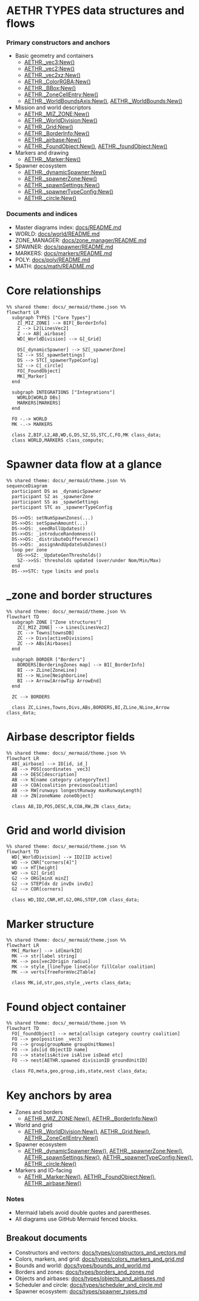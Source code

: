 # AETHR TYPES data structures and flows

### Primary constructors and anchors
- Basic geometry and containers
  - [AETHR._vec3:New()](../../dev/customTypes.lua:114)
  - [AETHR._vec2:New()](../../dev/customTypes.lua:522)
  - [AETHR._vec2xz:New()](../../dev/customTypes.lua:542)
  - [AETHR._ColorRGBA:New()](../../dev/customTypes.lua:27)
  - [AETHR._BBox:New()](../../dev/customTypes.lua:136)
  - [AETHR._ZoneCellEntry:New()](../../dev/customTypes.lua:178)
  - [AETHR._WorldBoundsAxis:New()](../../dev/customTypes.lua:51), [AETHR._WorldBounds:New()](../../dev/customTypes.lua:68)
- Mission and world descriptors
  - [AETHR._MIZ_ZONE:New()](../../dev/customTypes.lua:283)
  - [AETHR._WorldDivision:New()](../../dev/customTypes.lua:159)
  - [AETHR._Grid:New()](../../dev/customTypes.lua:330)
  - [AETHR._BorderInfo:New()](../../dev/customTypes.lua:232)
  - [AETHR._airbase:New()](../../dev/customTypes.lua:432)
  - [AETHR._FoundObject:New()](../../dev/customTypes.lua:198), [AETHR._foundObject:New()](../../dev/customTypes.lua:578)
- Markers and drawing
  - [AETHR._Marker:New()](../../dev/customTypes.lua:375)
- Spawner ecosystem
  - [AETHR._dynamicSpawner:New()](../../dev/customTypes.lua:868)
  - [AETHR._spawnerZone:New()](../../dev/customTypes.lua:1177)
  - [AETHR._spawnSettings:New()](../../dev/customTypes.lua:1401)
  - [AETHR._spawnerTypeConfig:New()](../../dev/customTypes.lua:1444)
  - [AETHR._circle:New()](../../dev/customTypes.lua:1471)

### Documents and indices
- Master diagrams index: [docs/README.md](../README.md)
- WORLD: [docs/world/README.md](../world/README.md)
- ZONE_MANAGER: [docs/zone_manager/README.md](../zone_manager/README.md)
- SPAWNER: [docs/spawner/README.md](../spawner/README.md)
- MARKERS: [docs/markers/README.md](../markers/README.md)
- POLY: [docs/poly/README.md](../poly/README.md)
- MATH: [docs/math/README.md](../math/README.md)

# Core relationships

```mermaid
%% shared theme: docs/_mermaid/theme.json %%
flowchart LR
  subgraph TYPES ["Core Types"]
    Z[_MIZ_ZONE] --> BIF[_BorderInfo]
    Z --> L2[LinesVec2]
    Z --> AB[_airbase]
    WD[_WorldDivision] --> G[_Grid]

    DS[_dynamicSpawner] --> SZ[_spawnerZone]
    SZ --> SS[_spawnSettings]
    DS --> STC[_spawnerTypeConfig]
    SZ --> C[_circle]
    FO[_FoundObject]
    MK[_Marker]
  end

  subgraph INTEGRATIONS ["Integrations"]
    WORLD[WORLD DBs]
    MARKERS[MARKERS]
  end

  FO -.-> WORLD
  MK -.-> MARKERS

  class Z,BIF,L2,AB,WD,G,DS,SZ,SS,STC,C,FO,MK class_data;
  class WORLD,MARKERS class_compute;
```

# Spawner data flow at a glance

```mermaid
%% shared theme: docs/_mermaid/theme.json %%
sequenceDiagram
  participant DS as _dynamicSpawner
  participant SZ as _spawnerZone
  participant SS as _spawnSettings
  participant STC as _spawnerTypeConfig

  DS->>DS: setNumSpawnZones(...)
  DS->>DS: setSpawnAmount(...)
  DS->>DS: _seedRollUpdates()
  DS->>DS: _introduceRandomness()
  DS->>DS: _distributeDifference()
  DS->>DS: _assignAndUpdateSubZones()
  loop per zone
    DS->>SZ: _UpdateGenThresholds()
    SZ-->>SS: thresholds updated (over/under Nom/Min/Max)
  end
  DS-->>STC: type limits and pools
```

# _zone and border structures

```mermaid
%% shared theme: docs/_mermaid/theme.json %%
flowchart TD
  subgraph ZONE ["Zone structures"]
    ZC[_MIZ_ZONE] --> Lines[LinesVec2]
    ZC --> Towns[townsDB]
    ZC --> Divs[activeDivisions]
    ZC --> ABs[Airbases]
  end

  subgraph BORDER ["Borders"]
    BORDERS[BorderingZones map] --> BI[_BorderInfo]
    BI --> ZLine[ZoneLine]
    BI --> NLine[NeighborLine]
    BI --> Arrow[ArrowTip ArrowEnd]
  end

  ZC --> BORDERS

  class ZC,Lines,Towns,Divs,ABs,BORDERS,BI,ZLine,NLine,Arrow class_data;
```

# Airbase descriptor fields

```mermaid
%% shared theme: docs/_mermaid/theme.json %%
flowchart LR
  AB[_airbase] --> ID[id, id_]
  AB --> POS[coordinates _vec3]
  AB --> DESC[description]
  AB --> N[name category categoryText]
  AB --> COA[coalition previousCoalition]
  AB --> RW[runways longestRunway maxRunwayLength]
  AB --> ZN[zoneName zoneObject]

  class AB,ID,POS,DESC,N,COA,RW,ZN class_data;
```

# Grid and world division

```mermaid
%% shared theme: docs/_mermaid/theme.json %%
flowchart TD
  WD[_WorldDivision] --> ID2[ID active]
  WD --> CNR["corners[4]"]
  WD --> HT[height]
  WD --> G2[_Grid]
  G2 --> ORG[minX minZ]
  G2 --> STEP[dx dz invDx invDz]
  G2 --> COR[corners]

  class WD,ID2,CNR,HT,G2,ORG,STEP,COR class_data;
```

# Marker structure

```mermaid
%% shared theme: docs/_mermaid/theme.json %%
flowchart LR
  MK[_Marker] --> id[markID]
  MK --> str[label string]
  MK --> pos[vec2Origin radius]
  MK --> style_[lineType lineColor fillColor coalition]
  MK --> verts[freeFormVec2Table]

  class MK,id,str,pos,style_,verts class_data;
```

# Found object container

```mermaid
%% shared theme: docs/_mermaid/theme.json %%
flowchart TD
  FO[_foundObject] --> meta[callsign category country coalition]
  FO --> geo[position _vec3]
  FO --> group[groupName groupUnitNames]
  FO --> ids[id ObjectID name]
  FO --> state[isActive isAlive isDead etc]
  FO --> nest[AETHR.spawned divisionID groundUnitID]

  class FO,meta,geo,group,ids,state,nest class_data;
```

# Key anchors by area
- Zones and borders
  - [AETHR._MIZ_ZONE:New()](../../dev/customTypes.lua:283), [AETHR._BorderInfo:New()](../../dev/customTypes.lua:232)
- World and grid
  - [AETHR._WorldDivision:New()](../../dev/customTypes.lua:159), [AETHR._Grid:New()](../../dev/customTypes.lua:330), [AETHR._ZoneCellEntry:New()](../../dev/customTypes.lua:178)
- Spawner ecosystem
  - [AETHR._dynamicSpawner:New()](../../dev/customTypes.lua:868), [AETHR._spawnerZone:New()](../../dev/customTypes.lua:1177), [AETHR._spawnSettings:New()](../../dev/customTypes.lua:1401), [AETHR._spawnerTypeConfig:New()](../../dev/customTypes.lua:1444), [AETHR._circle:New()](../../dev/customTypes.lua:1471)
- Markers and IO-facing
  - [AETHR._Marker:New()](../../dev/customTypes.lua:375), [AETHR._FoundObject:New()](../../dev/customTypes.lua:198), [AETHR._airbase:New()](../../dev/customTypes.lua:432)

### Notes
- Mermaid labels avoid double quotes and parentheses.
- All diagrams use GitHub Mermaid fenced blocks.
## Breakout documents

- Constructors and vectors: [docs/types/constructors_and_vectors.md](constructors_and_vectors.md)
- Colors, markers, and grid: [docs/types/colors_markers_and_grid.md](colors_markers_and_grid.md)
- Bounds and world: [docs/types/bounds_and_world.md](bounds_and_world.md)
- Borders and zones: [docs/types/borders_and_zones.md](borders_and_zones.md)
- Objects and airbases: [docs/types/objects_and_airbases.md](objects_and_airbases.md)
- Scheduler and circle: [docs/types/scheduler_and_circle.md](scheduler_and_circle.md)
- Spawner ecosystem: [docs/types/spawner_types.md](spawner_types.md)